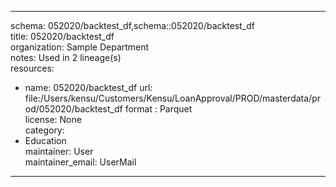 


---  
schema: 052020/backtest_df,schema::052020/backtest_df  
title: 052020/backtest_df  
organization: Sample Department  
notes: Used in 2 lineage(s)  
resources:  
  - name: 052020/backtest_df 
    url: file:/Users/kensu/Customers/Kensu/LoanApproval/PROD/masterdata/prod/052020/backtest_df 
    format : Parquet  
license: None  
category:
  - Education  
maintainer: User  
maintainer_email: UserMail  
---